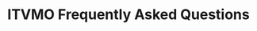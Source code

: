 ---
title: ITVMO Frequently Asked Questions
year:
description: This document answers many of the frequently asked questions the ITVMO received from stakeholders, agencies, and the vendor communities.
doc-link: assets/files/ITVMO-FAQs-20201217-(2).pdf
content_tags:
type: pdf
filters: itvmo-general na-branded-offering na-audience
---